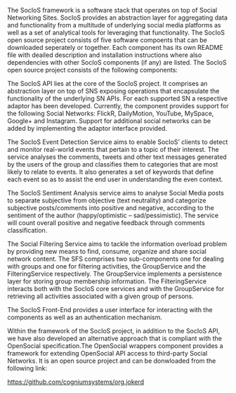 The SocIoS framework is a software stack that operates on top of Social Networking Sites. SocIoS provides an abstraction layer for aggregating data and functionality from a multitude of underlying social media
platforms as well as a set of analytical tools for leveraging that functionality. The SocIoS open source project consists of five software compoents that can be downloaded seperately or together. Each component has its own README file 
with deailed description and installation instructions where also dependencies with other SocIoS components (if any) are listed. The SocIoS open source project consists of the following components:

The SocIoS API lies at the core of the SocIoS project. It comprises an abstraction layer on top of SNS exposing operations that encapsulate the functionality of the underlying SN APIs. For each supported SN a respective adaptor has been 
developed. Currently, the component provides support for the following Social Networks: FlickR, DailyMotion, YouTube, MySpace, Google+ and 
Instagram. Support for additional social networks can be added by implementing the adaptor interface provided.

The SocIoS Event Detection Service aims to enable SocIoS’ clients to detect and monitor real-world events that pertain to a topic of their interest. The service analyses the comments, tweets and other text messages generated by the users 
of the group and classifies them to categories that are most likely to relate to events. It also generates a set of keywords that define each event so as to assist the end user in understanding the even context.

The SocIoS Sentiment Analysis service aims to analyse Social Media posts to separate subjective from objective (text neutrality) and categorize subjective posts/comments into positive and negative, according to the sentiment of the 
author (happy/optimistic – sad/pessimistic). The service will count overall positive and negative feedback through comments classification.

The Social Filtering Service aims to tackle the information overload problem by providing new means to find, consume, organize and share social network content. The SFS comprises two sub-components one for dealing with groups and one for 
filtering activities, the GroupService and the FilteringService respectively. The GroupService implements a persistence layer for storing group membership information. The FilteringService interacts both with the SocIoS core services and 
with the GroupService for retrieving all activities associated with a given group of persons.

The SocIoS Front-End provides a user interface for interacting with the components as well as an authentication mechanism.

Within the framework of the SocIoS project, in addition to the SocIoS API, we have also  developed an alternative approach that is compliant with the OpenSocial specification.The OpenSocial wrappers component provides a framework for extending OpenSocial API access to third-party Social Networks. It is an open source project and can be donwloaded from the following link:

https://github.com/cogniumsystems/org.jokerd
